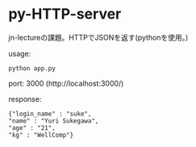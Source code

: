 # py-HTTP-server
jn-lectureの課題。HTTPでJSONを返す(pythonを使用。)

usage:
```
python app.py
```
port: 3000 (http://localhost:3000/)

response:
```
{"login_name" : "suke",
"name" : "Yuri Sukegawa",
"age" : "21",
"kg" : "WellComp"}
```
